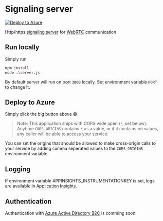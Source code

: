 # Signaling server

[![Deploy to Azure](http://azuredeploy.net/deploybutton.png)](https://azuredeploy.net/)

Http/https [signaling server](https://www.html5rocks.com/en/tutorials/webrtc/infrastructure/) for [WebRTC](https://webrtc.org/)  communication

## Run locally
Simply run
```bash
npm install
node .\server.js
```

By default server will run on port `3000` locally. Set environment variable `PORT` to change it.

## Deploy to Azure

Simply click the big button above :smile:

> Note: This application ships with CORS wide open (`*`, set below). Anytime `CORS_ORIGINS` contains `*` as a value, or if
it contains no values, any caller will be able to access your service. 

You can set the origins that should be allowed to make cross-origin calls to your service by adding comma seperated values to the `CORS_ORIGINS` environment variable.

## Logging

If environment variable APPINSIGHTS_INSTRUMENTATIONKEY is set, logs are available in [Application Insights](https://docs.microsoft.com/en-us/azure/application-insights/app-insights-nodejs).

## Authentication
Authentication with [Azure Active Directory B2C](https://docs.microsoft.com/en-us/azure/active-directory-b2c/active-directory-b2c-overview) is comming soon.

